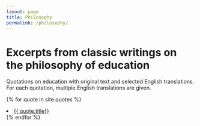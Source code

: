 ```yaml
---
layout: page
title: Philosophy
permalink: /philosophy/
---
```


# Excerpts from classic writings on the philosophy of education

Quotations on education with original text and selected English translations. For each quotation, multiple English translations are given. 

<!--
<ul>
  {% for post in site.posts %}
    {% if post.category == 'quotes' %}
      <li>
        <a href="{{ post.url }}">{{ post.title }}</a>
      &ensp; {{ post.date | date: '%B %d, %Y'}}
      </li>
    {% endif %}
  {% endfor %}
</ul>
-->

{% for quote in site.quotes %}
  <li>
    <a href="{{ quote.url }}">{{ quote.title}}</a>
  </li>
{% endfor %}